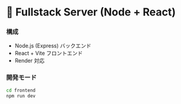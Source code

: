 # 🚀 Fullstack Server (Node + React)

### 構成
- Node.js (Express) バックエンド
- React + Vite フロントエンド
- Render 対応

### 開発モード
```bash
cd frontend
npm run dev
